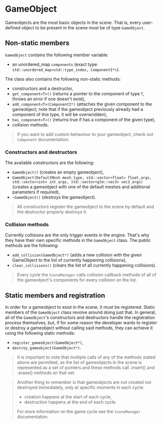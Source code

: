 # GameObject

Gameobjects are the most basic
objects in the scene. That is, every user-defined
object to be present in the scene must be of type `GameObject`.

## Non-static members

`GameObject` contains the following member variable:
- an unordered_map `components` (exact type: `std::unordered_map<std::type_index, ComponentI*>`).

The class also contains the following non-static methods:
- constructors and a destructor,
- `get_component<T>()` (returns a pointer to the component of type `T`, throws an error if one doesn't exist),
- `add_component<T>(ComponentI*)` (attaches the given component to the gameobject; note that if the gameobject previously already had a component of this type, it will be overwridden),
- `has_component<T>()` (returns true if has a component of the given type),
- collision methods.

> If you want to add custom behaviour to your gameobject, check out `Component` documentation.

### Constructors and destructors

The available constructors are the following:
- `GameObject()` (creates an empty gameobject),
- `GameObject(DefaultMesh mesh_type, std::vector<float> float_args, std::vector<int> int_args, std::vector<glm::vec3> vec3_args)` (creates a gameobject with one of the default meshes and additional parameters if required),
- `~GameObject()` (destroys the gameobject).

> All constructors register the gameobject to the scene by default and the destructor properly destroys it.

### Collision methods

Currently collisions are the only trigger events in the engine. That's why they have their own specific methods in the `GameObject` class. The public methods are the following:
- `add_collision(GameObject*)` (adds a new collision with the given GameObject to the list of currently happening collisions),
- `clear_collisions()` (clears the list of all currently happening collisions).

> Every cycle the `SceneManager` calls collision callback methods of all of the gameobject's components for every collision on the list.

## Static members and registration

In order for a gameobject to exist in the scene, it must be registered.
Static members of the `GameObject` class revolve around doing just that. In general, all of the `GameObject`'s constructors and destructors handle the registration process themselves, but, if for some reason the developer wants to register or destroy a gameobject without calling said methods, they can achieve it using the following static methods:
- `register_gameobject(GameObject*)`,
- `destroy_gameobject(GameObject*)`.

> It is important to note that multiple calls of any of the methods stated above are permitted, as the list of gameobjects in the scene is represented as a set of pointers and these methods call .insert() and .erase() methods on that set.

> Another thing to remember is that gameobjects are not created nor destroyed immediately, only at specific moments in each cycle:
> - creation happens at the start of each cycle,
> - destruction happens at the end of each cycle.
>
> For more information on the game cycle see the `SceneManager` documentation.